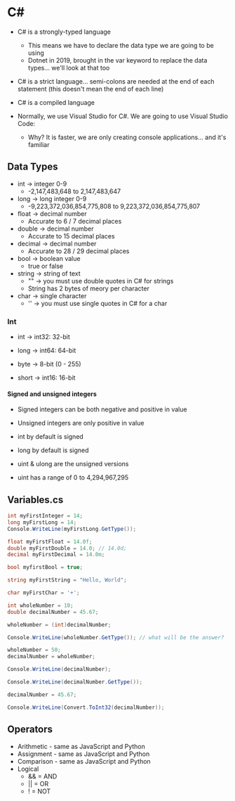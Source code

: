 # C# 

* C# is a strongly-typed language
    * This means we have to declare the data type we are going to be using
    * Dotnet in 2019, brought in the var keyword to replace the data types... we'll look at that too
* C# is a strict language... semi-colons are needed at the end of each statement (this doesn't mean the end of each line)
* C# is a compiled language

* Normally, we use Visual Studio for C#. We are going to use Visual Studio Code:
    * Why? It is faster, we are only creating console applications... and it's familiar

## Data Types

* int -> integer 0-9
    * -2,147,483,648 to 2,147,483,647
* long -> long integer 0-9
    * -9,223,372,036,854,775,808 to 9,223,372,036,854,775,807
* float -> decimal number
    * Accurate to 6 / 7 decimal places
* double -> decimal number
    * Accurate to 15 decimal places
* decimal -> decimal number
    * Accurate to 28 / 29 decimal places
* bool -> boolean value
    * true or false
* string -> string of text
    * "" -> you must use double quotes in C# for strings
    * String has 2 bytes of meory per character
* char -> single character
    * '' -> you must use single quotes in C# for a char

### Int

* int -> int32: 32-bit
* long -> int64: 64-bit

* byte -> 8-bit (0 - 255)
* short -> int16: 16-bit

#### Signed and unsigned integers

* Signed integers can be both negative and positive in value
* Unsigned integers are only positive in value

* int by default is signed
* long by default is signed

* uint & ulong are the unsigned versions
* uint has a range of 0 to 4,294,967,295

## Variables.cs
```csharp
int myFirstInteger = 14;
long myFirstLong = 14;
Console.WriteLine(myFirstLong.GetType());

float myFirstFloat = 14.0f;
double myFirstDouble = 14.0; // 14.0d;
decimal myFirstDecimal = 14.0m;

bool myfirstBool = true;

string myFirstString = "Hello, World";

char myFirstChar = '+';

int wholeNumber = 10;
double decimalNumber = 45.67;

wholeNumber = (int)decimalNumber;

Console.WriteLine(wholeNumber.GetType()); // what will be the answer?

wholeNumber = 50;
decimalNumber = wholeNumber;

Console.WriteLine(decimalNumber);

Console.WriteLine(decimalNumber.GetType());

decimalNumber = 45.67;

Console.WriteLine(Convert.ToInt32(decimalNumber));
```

## Operators

* Arithmetic - same as JavaScript and Python
* Assignment - same as JavaScript and Python
* Comparison - same as JavaScript and Python
* Logical
    * && = AND
    * || = OR
    * ! = NOT
